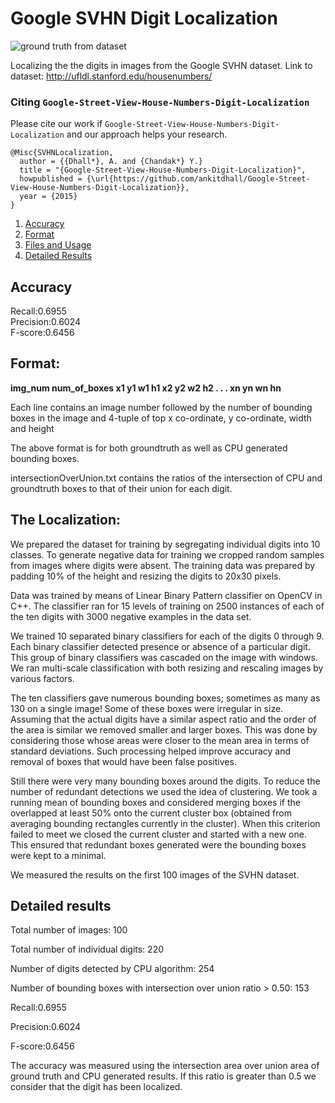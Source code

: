 # Google SVHN Digit Localization

![ground truth from dataset](http://ufldl.stanford.edu/housenumbers/examples_new.png "SVHN dataset ground truth samples")

Localizing the the digits in images from the Google SVHN dataset.
Link to dataset: http://ufldl.stanford.edu/housenumbers/


### Citing `Google-Street-View-House-Numbers-Digit-Localization`
Please cite our work if `Google-Street-View-House-Numbers-Digit-Localization` and our approach helps your research.  

```
@Misc{SVHNLocalization,
  author = {{Dhall*}, A. and {Chandak*} Y.}
  title = "{Google-Street-View-House-Numbers-Digit-Localization}",
  howpublished = {\url{https://github.com/ankitdhall/Google-Street-View-House-Numbers-Digit-Localization}},
  year = {2015}
}
```  

1. [Accuracy](#accuracy)
2. [Format](#format)
3. [Files and Usage](#the-localization)  
4. [Detailed Results](#detailed-results)  

## Accuracy
Recall:0.6955  
Precision:0.6024  
F-score:0.6456  

## Format:

**img_num num_of_boxes x1 y1 w1 h1 x2 y2 w2 h2 . . . xn yn wn hn**  

Each line contains an image number followed by the number of bounding boxes in the image and 4-tuple of top x co-ordinate, y co-ordinate, width and height

The above format is for both groundtruth as well as CPU generated bounding boxes.

intersectionOverUnion.txt contains the ratios of the intersection of CPU and groundtruth boxes to that of their union for each digit.

## The Localization:
We prepared the dataset for training by segregating individual digits into 10 classes. To generate negative data for training we cropped random samples from images where digits were absent. The training data was prepared by padding 10% of the height and resizing the digits to 20x30 pixels.

Data was trained by means of Linear Binary Pattern classifier on OpenCV in C++. The classifier ran for 15 levels of training on 2500 instances of each of the ten digits with 3000 negative examples in the data set.

We trained 10 separated binary classifiers for each of the digits 0 through 9. Each binary classifier detected presence or absence of a particular digit. This group of binary classifiers was cascaded on the image with windows. We ran multi-scale classification with both resizing and rescaling images by various factors.

The ten classifiers gave numerous bounding boxes; sometimes as many as 130 on a single image! Some of these boxes were irregular in size. Assuming that the actual digits have a similar aspect ratio and the order of the area is similar we removed smaller and larger boxes. This was done by considering those whose areas were closer to the mean area in terms of standard deviations. Such processing helped improve accuracy and removal of boxes that would have been false positives.

Still there were very many bounding boxes around the digits. To reduce the number of redundant detections we used the idea of clustering. We took a running mean of bounding boxes and considered merging boxes if the overlapped at least 50% onto the current cluster box (obtained from averaging bounding rectangles currently in the cluster). When this criterion failed to meet we closed the current cluster and started with a new one. This ensured that redundant boxes generated were the bounding boxes were kept to a minimal.

We measured the results on the first 100 images of the SVHN dataset.

## Detailed results

Total number of images: 100

Total number of individual digits: 220

Number of digits detected by CPU algorithm: 254

Number of bounding boxes with intersection over union ratio > 0.50: 153

Recall:0.6955

Precision:0.6024

F-score:0.6456

The accuracy was measured using the intersection area over union area of ground truth and CPU generated results. If this ratio is greater than 0.5 we consider that the digit has been localized.

